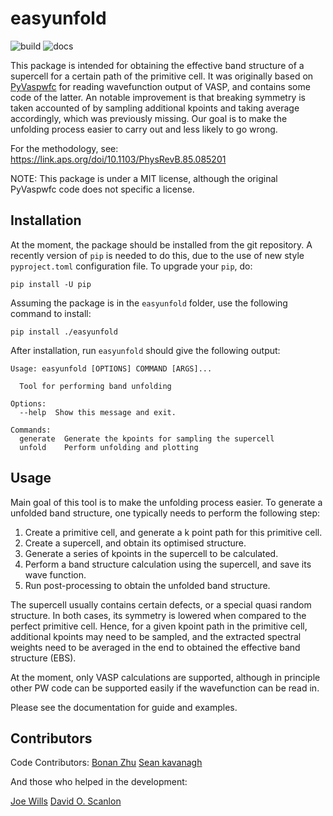 # easyunfold


![build](https://github.com/SMTG-UCL/easyunfold/actions/workflows/ci.yaml/badge.svg)
![docs](https://github.com/SMTG-UCL/easyunfold/actions/workflows/docs.yaml/badge.svg)

This package is intended for obtaining the effective band structure of a supercell for a certain path of the primitive cell.
It was originally based on [PyVaspwfc](https://github.com/QijingZheng/Vaspeasyunfolding) for reading wavefunction output of VASP, and contains some code of the latter.
An notable improvement is that breaking symmetry is taken accounted of by sampling additional kpoints and taking average accordingly, which was previously missing.
Our goal is to make the unfolding process easier to carry out and less likely to go wrong.

For the methodology, see: https://link.aps.org/doi/10.1103/PhysRevB.85.085201

NOTE: This package is under a MIT license, although the original PyVaspwfc code does not specific a license.

## Installation

At the moment, the package should be installed from the git repository.
A recently version of `pip` is needed to do this, due to the use of new style `pyproject.toml` configuration file.
To upgrade your `pip`, do:

```
pip install -U pip
```

Assuming the package is in the `easyunfold` folder, use the following command to install:

```
pip install ./easyunfold
```

After installation, run `easyunfold` should give the following output:

```
Usage: easyunfold [OPTIONS] COMMAND [ARGS]...

  Tool for performing band unfolding

Options:
  --help  Show this message and exit.

Commands:
  generate  Generate the kpoints for sampling the supercell
  unfold    Perform unfolding and plotting
```

## Usage

Main goal of this tool is to make the unfolding process easier.
To generate a unfolded band structure, one typically needs to perform the following step:

1. Create a primitive cell, and generate a k point path for this primitive cell.
2. Create a supercell, and obtain its optimised structure.
3. Generate a series of kpoints in the supercell to be calculated.
4. Perform a band structure calculation using the supercell, and save its wave function.
5. Run post-processing to obtain the unfolded band structure.

The supercell usually contains certain defects, or a special quasi random structure.
In both cases, its symmetry is lowered when compared to the perfect primitive cell.
Hence, for a given kpoint path in the primitive cell, additional kpoints may need to be sampled, and the extracted spectral weights need to be averaged in the end to obtained the effective band structure (EBS).

At the moment, only VASP calculations are supported, although in principle other PW code can be supported easily if the wavefunction can be read in.

Please see the documentation for guide and examples.

## Contributors

Code Contributors:
  [Bonan Zhu](https://github.com/zhubonan)
  [Sean kavanagh](https://github.com/kavanase)

And those who helped in the development:

  [Joe Wills](https://github.com/joebesity)
  [David O. Scanlon](http://davidscanlon.com/?page_id=5)
